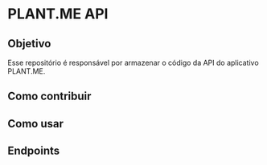# PLANT.ME API


## Objetivo

Esse repositório é responsável por armazenar o código da API do aplicativo PLANT.ME.


## Como contribuir


## Como usar


## Endpoints
